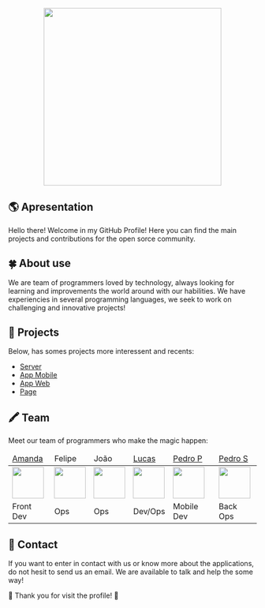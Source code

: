 <p align="center">
  <img src="https://i.ibb.co/xJZg53h/Logo-Text-Transparent-Final.png" width="360">
</p>

## 🌎 Apresentation

Hello there! Welcome in my GitHub Profile! Here you can find the main projects and contributions for the open sorce community. 

## 🍀 About use

We are team of programmers loved by technology, always looking for learning and improvements the world around with our habilities. We have experiencies in several programming languages, we seek to work on challenging and innovative projects! 

## 🧪 Projects

Below, has somes projects more interessent and recents:

- [Server](https://github.com/paseme/paseme-server)
- [App Mobile](https://github.com/paseme/paseme-app)
- [App Web](https://github.com/paseme/paseme-web)
- [Page](https://github.com/paseme/paseme-page)

## 🖍 Team

Meet our team of programmers who make the magic happen:

<table>
  <thead>
    <tr>
      <td> <a href="https://github.com/AmandaPiva"> Amanda </a> </td>
      <td> Felipe </td>
      <td> João </td>
      <td> <a href="https://github.com/Gttolla"> Lucas </a> </td>
      <td> <a href="https://github.com/Oracioo"> Pedro P </a> </td>
      <td> <a href="https://github.com/pdrusr"> Pedro S </a> </td>
    </tr>
  </thead>
  <tbody>
    <tr>
      <td> <img src="https://avatars.githubusercontent.com/u/78767589?v=4" width="64"/> </td>
      <td> <img src="https://cdn1.iconfinder.com/data/icons/user-pictures/100/unknown-512.png" width="64"/> </td>
      <td> <img src="https://cdn1.iconfinder.com/data/icons/user-pictures/100/unknown-512.png" width="64"/> </td>
      <td> <img src="https://avatars.githubusercontent.com/u/75918986?v=4" width="64"/> </td>
      <td> <img src="https://cdn1.iconfinder.com/data/icons/user-pictures/100/unknown-512.png" width="64"/> </td>
      <td> <img src="https://avatars.githubusercontent.com/u/83887299?v=4" width="64"/> </td>
    </tr> 
    <tr>
      <td> Front Dev </td>
      <td> Ops </td>
      <td> Ops </td>
      <td> Dev/Ops </td>
      <td> Mobile Dev </td>
      <td> Back Ops </td>
    </tr>
  </tbody>
</table>

## 💎 Contact

If you want to enter in contact with us or know more about the applications, do not hesit to send us an email. We are available to talk and help the some way!

💙 Thank you for visit the profile! 💚
